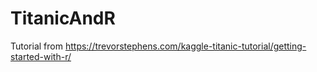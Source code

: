 # TitanicAndR
Tutorial from https://trevorstephens.com/kaggle-titanic-tutorial/getting-started-with-r/
